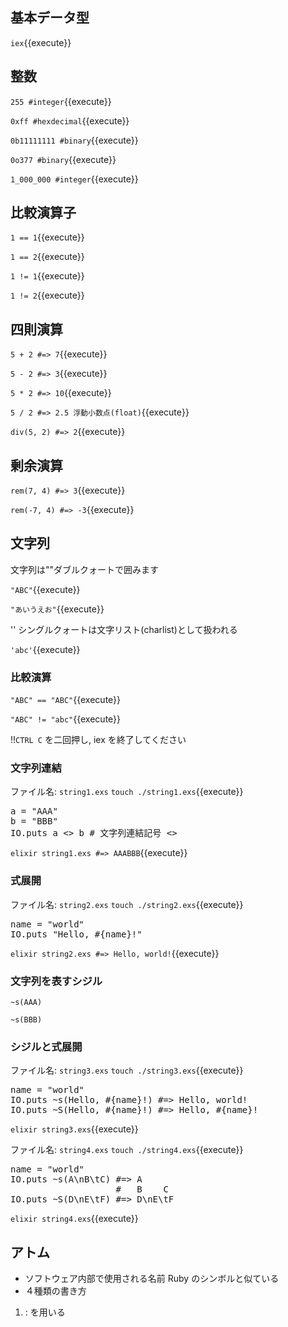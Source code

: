 ## 基本データ型

`iex`{{execute}}

## 整数

`255 #integer`{{execute}}

`0xff #hexdecimal`{{execute}}

`0b11111111 #binary`{{execute}}

`0o377 #binary`{{execute}}

`1_000_000 #integer`{{execute}}

## 比較演算子

`1 == 1`{{execute}}

`1 == 2`{{execute}}

`1 != 1`{{execute}}

`1 != 2`{{execute}}

## 四則演算

`5 + 2 #=> 7`{{execute}}

`5 - 2 #=> 3`{{execute}}

`5 * 2 #=> 10`{{execute}}

`5 / 2 #=> 2.5 浮動小数点(float)`{{execute}}

`div(5, 2) #=> 2`{{execute}}

## 剰余演算

`rem(7, 4) #=> 3`{{execute}}

`rem(-7, 4) #=> -3`{{execute}}

## 文字列

文字列は""ダブルクォートで囲みます

`"ABC"`{{execute}}

`"あいうえお"`{{execute}}

'' シングルクォートは文字リスト(charlist)として扱われる

`'abc'`{{execute}}

### 比較演算

`"ABC" == "ABC"`{{execute}}

`"ABC" != "abc"`{{execute}}

!!`CTRL C` を二回押し, iex を終了してください

### 文字列連結

ファイル名: `string1.exs`
`touch ./string1.exs`{{execute}}

<pre class="file" data-filename="string2.exs" data-target="replace">
a = "AAA"
b = "BBB"
IO.puts a <> b # 文字列連結記号 <>
</pre>

`elixir string1.exs #=> AAABBB`{{execute}}

### 式展開

ファイル名: `string2.exs`
`touch ./string2.exs`{{execute}}

<pre class="file" data-filename="string1.exs" data-target="replace">
name = "world"
IO.puts "Hello, #{name}!"
</pre>

`elixir string2.exs #=> Hello, world!`{{execute}}

### 文字列を表すシジル

`~s(AAA)`

`~s(BBB)`

### シジルと式展開

ファイル名: `string3.exs`
`touch ./string3.exs`{{execute}}

<pre class="file" data-filename="string3.exs" data-target="replace">
name = "world"
IO.puts ~s(Hello, #{name}!) #=> Hello, world!
IO.puts ~S(Hello, #{name}!) #=> Hello, #{name}!
</pre>

`elixir string3.exs`{{execute}}

ファイル名: `string4.exs`
`touch ./string4.exs`{{execute}}

<pre class="file" data-filename="string4.exs" data-target="replace">
name = "world"
IO.puts ~s(A\nB\tC) #=> A
                    #   B    C
IO.puts ~S(D\nE\tF) #=> D\nE\tF
</pre>

`elixir string4.exs`{{execute}}

## アトム

* ソフトウェア内部で使用される名前 Ruby のシンボルと似ている
* ４種類の書き方

1. : を用いる



